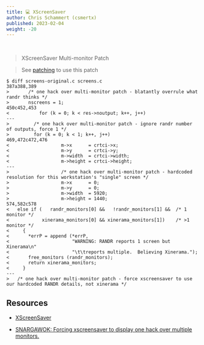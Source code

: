 ```yaml
---
title: 💻 XScreenSaver
author: Chris Schammert (csmertx)
published: 2023-02-04
weight: -20
---
```


<br />

> XScreenSaver Multi-monitor Patch

> See [patching](/Linux/Software/patching) to use this patch

```
$ diff screens-original.c screens.c
387a388,389
>       /* one hack over multi-monitor patch - blatantly overrule what randr thinks */
>       nscreens = 1;
450c452,453
<           for (k = 0; k < res->noutput; k++, j++)
---
>         /* one hack over multi-monitor patch - ignore randr number of outputs, force 1 */
>         for (k = 0; k < 1; k++, j++)
469,472c472,476
<                   m->x      = crtci->x;
<                   m->y      = crtci->y;
<                   m->width  = crtci->width;
<                   m->height = crtci->height;
---
>                   /* one hack over multi-monitor patch - hardcoded resolution for this workstation's "single" screen */
>                   m->x      = 0;
>                   m->y      = 0;
>                   m->width  = 5920;
>                   m->height = 1440;
574,582c578
<   else if (   randr_monitors[0] &&   !randr_monitors[1] &&  /* 1 monitor */
<            xinerama_monitors[0] && xinerama_monitors[1])    /* >1 monitor */
<     {
<       *errP = append (*errP,
<                       "WARNING: RANDR reports 1 screen but Xinerama\n"
<                       "\t\treports multiple.  Believing Xinerama.");
<       free_monitors (randr_monitors);
<       return xinerama_monitors;
<     }
---
>   /* one hack over multi-monitor patch - force xscreensaver to use our hardcoded RANDR details, not xinerama */
```

## Resources

- [XScreenSaver](https://www.jwz.org/xscreensaver/)

- [SNARGAWOK: Forcing xscreensaver to display one hack over multiple monitors.](https://www.jabawok.net/?p=158)

